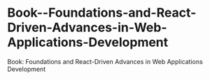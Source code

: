 # Book--Foundations-and-React-Driven-Advances-in-Web-Applications-Development
Book: Foundations and React-Driven Advances in Web Applications Development
